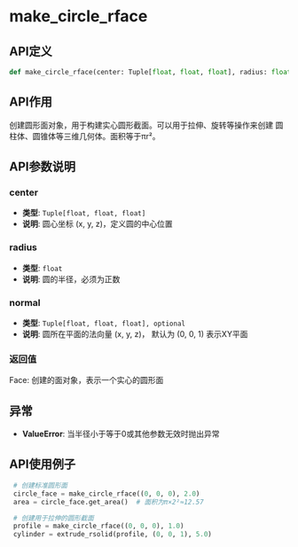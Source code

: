 # make_circle_rface

## API定义

```python
def make_circle_rface(center: Tuple[float, float, float], radius: float, normal: Tuple[float, float, float] = (0, 0, 1)) -> Face
```

## API作用

创建圆形面对象，用于构建实心圆形截面。可以用于拉伸、旋转等操作来创建
圆柱体、圆锥体等三维几何体。面积等于πr²。

## API参数说明

### center

- **类型**: `Tuple[float, float, float]`
- **说明**: 圆心坐标 (x, y, z)，定义圆的中心位置

### radius

- **类型**: `float`
- **说明**: 圆的半径，必须为正数

### normal

- **类型**: `Tuple[float, float, float], optional`
- **说明**: 圆所在平面的法向量 (x, y, z)， 默认为 (0, 0, 1) 表示XY平面

### 返回值

Face: 创建的面对象，表示一个实心的圆形面

## 异常

- **ValueError**: 当半径小于等于0或其他参数无效时抛出异常

## API使用例子

```python
 # 创建标准圆形面
 circle_face = make_circle_rface((0, 0, 0), 2.0)
 area = circle_face.get_area()  # 面积为π×2²≈12.57

 # 创建用于拉伸的圆形截面
 profile = make_circle_rface((0, 0, 0), 1.0)
 cylinder = extrude_rsolid(profile, (0, 0, 1), 5.0)
```
